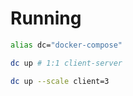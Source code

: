 # Running

```bash
alias dc="docker-compose"

dc up # 1:1 client-server

dc up --scale client=3
```
